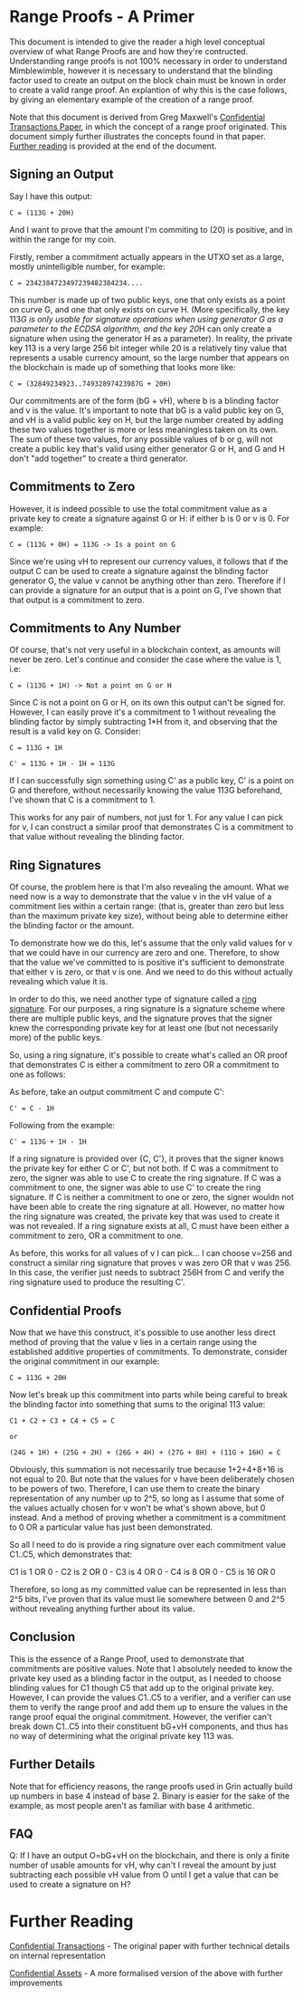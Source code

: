 # Range Proofs - A Primer

This document is intended to give the reader a high level conceptual overview of what Range Proofs are and how they're contructed. Understanding range proofs is not 100% necessary in order to understand Mimblewimble, however it is necessary to understand that the blinding factor used to create an output on the block chain must be known in order to create a valid range proof. An explantion of why this is the case follows, by giving an elementary example of the creation of a range proof. 

Note that this document is derived from Greg Maxwell's [Confidential Transactions Paper](https://people.xiph.org/~greg/confidential_values.txt), in which the concept of a range proof originated. This document simply further illustrates the concepts found in that paper. [Further reading](#further-reading) is provided at the end of the document.

## Signing an Output

Say I have this output:

```
C = (113G + 20H)
```

And I want to prove that the amount I'm commiting to (20) is positive, and in within the range for my coin. 

Firstly, rember a commitment actually appears in the UTXO set as a large, mostly unintelligible number, for example:

```
C = 2342384723497239482384234.... 
```

This number is made up of two public keys, one that only exists as a point on curve G, and one that only exists on curve H. (More specifically, the key 113*G is only usable for signature operations when using generator G as a parameter to the ECDSA algorithm, and the key 20*H can only create a signature when using the generator H as a parameter). In reality, the private key 113 is a very large 256 bit integer while 20 is a relatively tiny value that represents a usable currency amount, so the large number that appears on the blockchain is made up of something that looks more like:

```
C = (32849234923..74932897423987G + 20H)
```

Our commitments are of the form (bG + vH), where b is a blinding factor and v is the value. It's important to note that bG is a valid public key on G, and vH is a valid public key on H, but the large number created by adding these two values together is more or less meaningless taken on its own. The sum of these two values, for any possible values of b or g, will not create a public key that's valid using either generator G or H, and G and H don't "add together" to create a third generator.

## Commitments to Zero

However, it is indeed possible to use the total commitment value as a private key to create a signature against G or H: if either b is 0 or v is 0. For example:

```
C = (113G + 0H) = 113G -> Is a point on G
```

Since we're using vH to represent our currency values, it follows that if the output C can be used to create a signature against the blinding factor generator G, the value v cannot be anything other than zero. Therefore if I can provide a signature for an output that is a point on G, I've shown that that output is a commitment to zero.

## Commitments to Any Number

Of course, that's not very useful in a blockchain context, as amounts will never be zero. Let's continue and consider the case where the value is 1, i.e:

```
C = (113G + 1H) -> Not a point on G or H
```

Since C is not a point on G or H, on its own this output can't be signed for. However, I can easily prove it's a commitment to 1 without revealing the blinding factor by simply subtracting 1*H from it, and observing that the result is a valid key on G. 
Consider:

```
C = 113G + 1H

C' = 113G + 1H - 1H = 113G
```

If I can successfully sign something using C' as a public key, C' is a point on G and therefore, without necessarily knowing the value 113G beforehand, I've shown that C is a commitment to 1.

This works for any pair of numbers, not just for 1. For any value I can pick for v, I can construct a similar proof that demonstrates C is a commitment to that value without revealing the blinding factor.

## Ring Signatures

Of course, the problem here is that I'm also revealing the amount. What we need now is a way to demonstrate that the value v in the vH value of a commitment lies within a certain range: (that is, greater than zero but less than the maximum private key size), without being able to determine either the blinding factor or the amount.

To demonstrate how we do this, let's assume that the only valid values for v that we could have in our currency are zero and one. Therefore, to show that the value we've committed to is positive it's sufficient to demonstrate that either v is zero, or that v is one. And we need to do this without actually revealing which value it is.

In order to do this, we need another type of signature called a [ring signature](https://en.wikipedia.org/wiki/Ring_signature). For our purposes, a ring signature is a signature scheme where there are multiple public keys, and the signature proves that the signer knew the corresponding private key for at least one (but not necessarily more) of the public keys. 

So, using a ring signature, it's possible to create what's called an OR proof that demonstrates C is either a commitment to zero OR a commitment to one as follows:

As before, take an output commitment C and compute C':

```
C' = C - 1H
```

Following from the example:

```
C' = 113G + 1H - 1H
```

If a ring signature is provided over {C, C'}, it proves that the signer knows the private key for either C or C', but not both. If C was a commitment to zero, the signer was able to use C to create the ring signature. If C was a commitment to one, the signer was able to use C' to create the ring signature. If C is neither a commitment to one or zero, the signer wouldn not have been able to create the ring signature at all. However, no matter how the ring signature was created, the private key that was used to create it was not revealed. If a ring signature exists at all, C must have been either a commitment to zero, OR a commitment to one. 

As before, this works for all values of v I can pick... I can choose v=256 and construct a similar ring signature that proves v was zero OR that v was 256. In this case, the verifier just needs to subtract 256H from C and verify the ring signature used to produce the resulting C'.

## Confidential Proofs

Now that we have this construct, it's possible to use another less direct method of proving that the value v lies in a certain range using the established additive properties of commitments. To demonstrate, consider the original commitment in our example:

```
C = 113G + 20H
```

Now let's break up this commitment into parts while being careful to break the blinding factor into something that sums to the original 113 value:

```
C1 + C2 + C3 + C4 + C5 = C

or

(24G + 1H) + (25G + 2H) + (26G + 4H) + (27G + 8H) + (11G + 16H) = C
```

Obviously, this summation is not necessarily true because 1+2+4+8+16 is not equal to 20. But note that the values for v have been deliberately chosen to be powers of two. Therefore, I can use them to create the binary representation of any number up to 2^5, so long as I assume that some of the values actually chosen for v won't be what's shown above, but 0 instead. And a method of proving whether a commitment is a commitment to 0 OR a particular value has just been demonstrated.

So all I need to do is provide a ring signature over each commitment value C1..C5, which demonstrates that:

C1 is 1 OR 0 - C2 is 2 OR 0 - C3 is 4 OR 0 - C4 is 8 OR 0 - C5 is 16 OR 0

Therefore, so long as my committed value can be represented in less than 2^5 bits, I've proven that its value must lie somewhere between 0 and 2^5 without revealing anything further about its value. 

## Conclusion

This is the essence of a Range Proof, used to demonstrate that commitments are positive values. Note that I absolutely needed to know the private key used as a blinding factor in the output, as I needed to choose blinding values for C1 though C5 that add up to the original private key. However, I can provide the values C1..C5 to a verifier, and a verifier can use them to verify the range proof and add them up to ensure the values in the range proof equal the original commitment. However, the verifier can't break down C1..C5 into their constituent bG+vH components, and thus has no way of determining  what the original private key 113 was. 

## Further Details

Note that for efficiency reasons, the range proofs used in Grin actually build up numbers in base 4 instead of base 2. Binary is easier for the sake of the example, as most people aren't as familiar with base 4 arithmetic.

## FAQ

Q: If I have an output O=bG+vH on the blockchain, and there is only a finite number of usable amounts for vH, why can't I reveal the amount by just subtracting each possible vH value from O until I get a value that can be used to create a signature on H? 

# Further Reading

[Confidential Transactions](https://people.xiph.org/~greg/confidential_values.txt) - The original paper with further technical details on internal  representation

[Confidential Assets](https://blockstream.com/bitcoin17-final41.pdf) - A more formalised version of the above with further improvements
